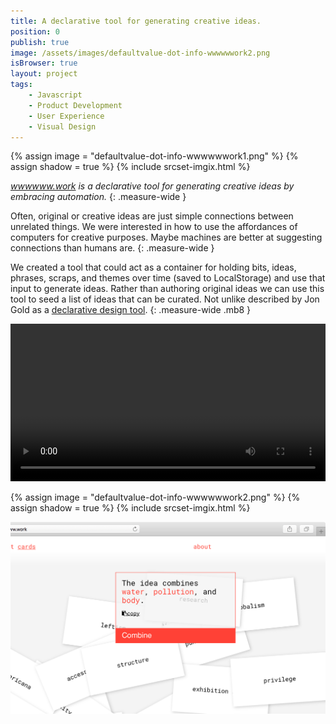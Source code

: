 ```yaml
---
title: A declarative tool for generating creative ideas.
position: 0
publish: true
image: /assets/images/defaultvalue-dot-info-wwwwwwork2.png
isBrowser: true
layout: project
tags:
    - Javascript
    - Product Development
    - User Experience
    - Visual Design
---
```


{% assign image = "defaultvalue-dot-info-wwwwwwork1.png" %} {% assign shadow = true %} {% include srcset-imgix.html %}

*[wwwwww.work](http://wwwwww.work/) is a declarative tool for generating creative ideas by embracing automation.*
{: .measure-wide }

Often, original or creative ideas are just simple connections between unrelated things. We were interested in how to use the affordances of computers for creative purposes. Maybe machines are better at suggesting connections than humans are.
{: .measure-wide }

We created a tool that could act as a container for holding bits, ideas, phrases, scraps, and themes over time (saved to LocalStorage) and use that input to generate ideas. Rather than authoring original ideas we can use this tool to seed a list of ideas that can be curated. Not unlike described by Jon Gold as a [declarative design tool](http://www.jon.gold/2016/06/declarative-design-tools/ ).
{: .measure-wide .mb8 }

<video autoplay="autoplay" loop="loop" width="100%" class="shadow mb8">
  <source src="/assets/images/defaultvalue-dot-info-wwwwwwork4.mp4" type="video/mp4" />
</video>


{% assign image = "defaultvalue-dot-info-wwwwwwork2.png" %} {% assign shadow = true %} {% include srcset-imgix.html %}

<img src="/assets/images/defaultvalue-dot-info-wwwwwwork3.gif" alt="alt text" class="shadow" />
